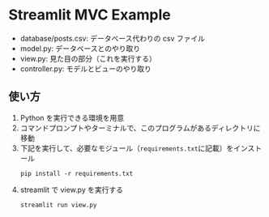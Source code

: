 # Streamlit MVC Example

- database/posts.csv: データベース代わりの csv ファイル
- model.py: データベースとのやり取り
- view.py: 見た目の部分（これを実行する）
- controller.py: モデルとビューのやり取り

## 使い方

1. Python を実行できる環境を用意
1. コマンドプロンプトやターミナルで、このプログラムがあるディレクトリに移動
1. 下記を実行して、必要なモジュール（`requirements.txt`に記載）をインストール
   ```shell
   pip install -r requirements.txt
   ```
1. streamlit で view.py を実行する
   ```shell
   streamlit run view.py
   ```
